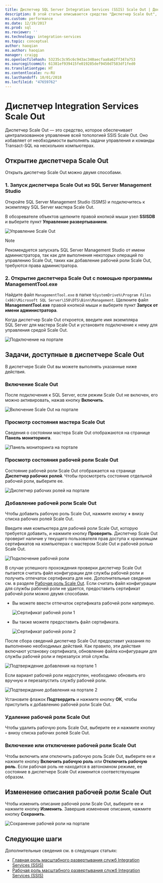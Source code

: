 ```yaml
---
title: Диспетчер SQL Server Integration Services (SSIS) Scale Out | Документы Майкрософт
description: В этой статье описывается средство "Диспетчер Scale Out", с помощью которого можно управлять компонентом SSIS Scale Out.
ms.custom: performance
ms.date: 12/19/2017
ms.prod: sql
ms.reviewer: ''
ms.technology: integration-services
ms.topic: conceptual
author: haoqian
ms.author: haoqian
manager: craigg
ms.openlocfilehash: 53235c3c95c6c943ac340aecfaa8a62ff347a753
ms.sourcegitcommit: 61381ef939415fe019285def9450d7583df1fed0
ms.translationtype: HT
ms.contentlocale: ru-RU
ms.lasthandoff: 10/01/2018
ms.locfileid: "47659762"
---
```

# <a name="integration-services-scale-out-manager"></a>Диспетчер Integration Services Scale Out

Диспетчер Scale Out — это средство, которое обеспечивает централизованное управление всей топологией SSIS Scale Out. Оно избавляет от необходимости выполнять задачи управления и команды Transact-SQL на нескольких компьютерах.

## <a name="open-scale-out-manager"></a>Открытие диспетчера Scale Out

Открыть диспетчер Scale Out можно двумя способами.

### <a name="1-open-scale-out-manager-from-sql-server-management-studio"></a>1. Запуск диспетчера Scale Out из SQL Server Management Studio
Откройте SQL Server Management Studio (SSMS) и подключитесь к экземпляру SQL Server мастера Scale Out.

В обозревателе объектов щелкните правой кнопкой мыши узел **SSISDB** и выберите пункт **Управление развертыванием**.

![Управление Scale Out](media/manage-scale-out.PNG)

> [!NOTE]
> Рекомендуется запускать SQL Server Management Studio от имени администратора, так как для выполнения некоторых операций по управлению Scale Out, таких как добавление рабочей роли Scale Out, требуются права администратора.

### <a name="2-open-scale-out-manager-by-running-managementtoolexe"></a>2. Открытие диспетчера Scale Out с помощью программы ManagementTool.exe

Найдите файл `ManagementTool.exe` в папке `%SystemDrive%\Program Files (x86)\Microsoft SQL Server\150\DTS\Binn\Management`. Щелкните файл **ManagementTool.exe** правой кнопкой мыши и выберите пункт **Запуск от имени администратора**. 

Когда диспетчер Scale Out откроется, введите имя экземпляра SQL Server для мастера Scale Out и установите подключение к нему для управления средой Scale Out.

![Подключение на портале](media/portal-connect-new.png)

## <a name="tasks-available-in-scale-out-manager"></a>Задачи, доступные в диспетчере Scale Out
В диспетчере Scale Out вы можете выполнять указанные ниже действия.

### <a name="enable-scale-out"></a>Включение Scale Out
После подключения к SQL Server, если режим Scale Out не включен, его можно активировать, нажав кнопку **Включить**.

![Включение Scale Out на портале](media/portal-enable-scale-out-new.PNG) 

### <a name="view-scale-out-master-status"></a>Просмотр состояния мастера Scale Out
Сведения о состоянии мастера Scale Out отображаются на странице **Панель мониторинга**.

![Панель мониторинга на портале](media/portal-dashboard-new.PNG)

### <a name="view-scale-out-worker-status"></a>Просмотр состояния рабочей роли Scale Out
Состояние рабочей роли Scale Out отображается на странице **Диспетчер рабочих ролей**. Чтобы просмотреть состояние отдельной рабочей роли, выберите ее.

![Диспетчер рабочих ролей на портале](media/portal-worker-manager-new.PNG)

### <a name="add-a-scale-out-worker"></a>Добавление рабочей роли Scale Out
Чтобы добавить рабочую роль Scale Out, нажмите кнопку **+** внизу списка рабочих ролей Scale Out. 

Введите имя компьютера для рабочей роли Scale Out, которую требуется добавить, и нажмите кнопку **Проверить**. Диспетчер Scale Out проверит наличие у текущего пользователя прав доступа к хранилищам сертификатов на компьютерах с мастером Scale Out и рабочей ролью Scale Out.

![Подключение рабочей роли](media/connect-worker-new.PNG)

В случае успешного прохождения проверки диспетчер Scale Out пытается считать файл конфигурации для службы рабочей роли и получить отпечаток сертификата для нее. Дополнительные сведения см. в разделе [Рабочая роль Scale Out](integration-services-ssis-scale-out-worker.md). Если считать файл конфигурации для службы рабочей роли не удается, предоставить сертификат рабочей роли можно двумя способами. 

- Вы можете ввести отпечаток сертификата рабочей роли напрямую.

    ![Сертификат рабочей роли 1](media/portal-cert1-new.PNG)

- Вы также можете предоставить файл сертификата.

    ![Сертификат рабочей роли 2](media/portal-cert2-new.PNG)

После сбора сведений диспетчер Scale Out предоставит указания по выполнению необходимых действий. Как правило, эти действия включают установку сертификата, обновление файла конфигурации для службы рабочей роли и перезапуск этой службы.

![Подтверждение добавления на портале 1](media/portal-add-confirm1-new.PNG)

Если вариант рабочей роли недоступен, необходимо обновить его вручную и перезапустить службу рабочей роли.

![Подтверждение добавления на портале 2](media/portal-add-confirm2-new.PNG)

Установите флажок **Подтвердить** и нажмите кнопку **ОК**, чтобы приступить к добавлению рабочей роли Scale Out.

### <a name="delete-a-scale-out-worker"></a>Удаление рабочей роли Scale Out
Чтобы удалить рабочую роль Scale Out, выберите ее и нажмите кнопку **-** внизу списка рабочих ролей Scale Out.

### <a name="enable-or-disable-a-scale-out-worker"></a>Включение или отключение рабочей роли Scale Out
Чтобы включить или отключить рабочую роль Scale Out, выберите ее и нажмите кнопку **Включить рабочую роль** или **Отключить рабочую роль**. Если рабочая роль не находится в автономном режиме, ее состояние в диспетчере Scale Out изменится соответствующим образом.

## <a name="edit-a-scale-out-worker-description"></a>Изменение описания рабочей роли Scale Out
Чтобы изменить описание рабочей роли Scale Out, выберите ее и нажмите кнопку **Изменить**. Завершив изменение описания, нажмите кнопку **Сохранить**.

![Сохранение рабочей роли на портале](media/portal-save-worker-new.PNG)

## <a name="next-steps"></a>Следующие шаги
Дополнительные сведения см. в следующих статьях:
-   [Главная роль масштабного развертывания служб Integration Services (SSIS)](integration-services-ssis-scale-out-master.md)
-   [Рабочая роль масштабного развертывания служб Integration Services (SSIS)](integration-services-ssis-scale-out-worker.md)
